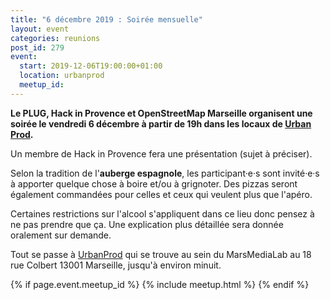 ```yaml
---
title: "6 décembre 2019 : Soirée mensuelle"
layout: event
categories: reunions
post_id: 279
event:
  start: 2019-12-06T19:00:00+01:00
  location: urbanprod
  meetup_id: 
---
```


**Le PLUG, Hack in Provence et OpenStreetMap Marseille organisent une soirée le vendredi 6 décembre à partir de 19h dans les locaux de [Urban Prod](http://www.urbanprod.net).**

Un membre de Hack in Provence fera une présentation (sujet à préciser).

Selon la tradition de l'**auberge espagnole**, les participant·e·s sont invité·e·s à apporter quelque chose à boire et/ou à grignoter. Des pizzas seront également commandées pour celles et ceux qui veulent plus que l'apéro.

Certaines restrictions sur l'alcool s'appliquent dans ce lieu donc pensez à ne pas prendre que ça. Une explication plus détaillée sera donnée oralement sur demande.

Tout se passe à [UrbanProd](http://www.urbanprod.net) qui se trouve au sein du MarsMediaLab au 18 rue Colbert 13001 Marseille, jusqu'à environ minuit.

{% if page.event.meetup_id %}
  {% include meetup.html %}
{% endif %}
